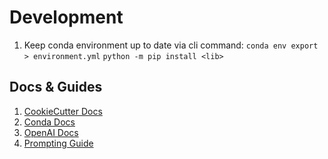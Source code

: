 # Development

1. Keep conda environment up to date via cli command:
`conda env export > environment.yml`
`python -m pip install <lib>`

## Docs & Guides

1. [CookieCutter Docs](https://cookiecutter-data-science.drivendata.org/)
2. [Conda Docs](https://docs.conda.io/projects/conda/en/stable/user-guide/index.html)
3. [OpenAI Docs](https://platform.openai.com/docs/quickstart)
4. [Prompting Guide](https://www.promptingguide.ai/techniques)
